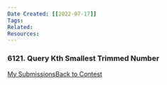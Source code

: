 ```yaml
---
Date Created: [[2022-07-17]]
Tags: 
Related: 
Resources: 
---
```


### 6121. Query Kth Smallest Trimmed Number

[My Submissions](https://leetcode.com/contest/weekly-contest-302/problems/query-kth-smallest-trimmed-number/submissions/)[Back to Contest](https://leetcode.com/contest/weekly-contest-302/)

